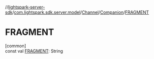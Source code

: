 //[lightspark-server-sdk](../../../../index.md)/[com.lightspark.sdk.server.model](../../index.md)/[Channel](../index.md)/[Companion](index.md)/[FRAGMENT](-f-r-a-g-m-e-n-t.md)

# FRAGMENT

[common]\
const val [FRAGMENT](-f-r-a-g-m-e-n-t.md): String
